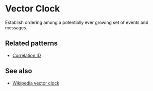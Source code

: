 # Vector Clock

Establish ordering among a potentially ever growing set of events and messages.

## Related patterns

* [Correlation ID](eip/correlation-id.md)
## See also

* [Wikipedia vector clock](http://en.wikipedia.org/wiki/Vector_clock)
